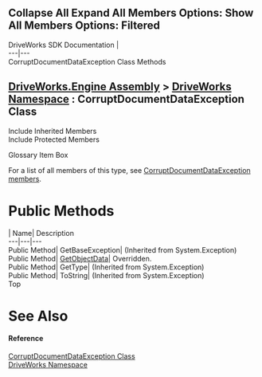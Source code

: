 Collapse All Expand All Members Options: Show All  Members Options: Filtered   
---  
DriveWorks SDK Documentation  |   
---|---  
CorruptDocumentDataException Class Methods   
  
[DriveWorks.Engine Assembly](topic2156.md) > [DriveWorks Namespace](topic2159.md) : CorruptDocumentDataException Class  
---  
  
Include Inherited Members    
Include Protected Members    


Glossary Item Box

For a list of all members of this type, see [CorruptDocumentDataException members](topic2625.md).

# Public Methods

| Name| Description  
---|---|---  
Public Method| GetBaseException|  (Inherited from System.Exception)  
Public Method| [GetObjectData](topic2633.md)| Overridden.   
Public Method| GetType|  (Inherited from System.Exception)  
Public Method| ToString|  (Inherited from System.Exception)  
Top

# See Also

#### Reference

[CorruptDocumentDataException Class](topic2624.md)   
[DriveWorks Namespace](topic2159.md)


